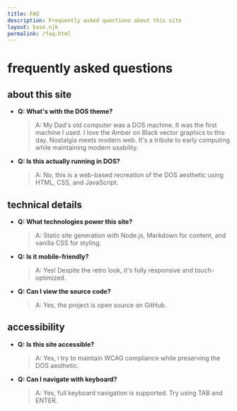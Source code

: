 ```yaml
---
title: FAQ
description: Frequently asked questions about this site
layout: base.njk
permalink: /faq.html
---
```


# frequently asked questions

<section>

## about this site

- **Q: What's with the DOS theme?**
  > A: My Dad's old computer was a DOS machine. It was the first machine I used. I love the Amber on Black vector graphics to this day. Nostalgia meets modern web. It's a tribute to early computing while maintaining modern usability.

- **Q: Is this actually running in DOS?**
  > A: No, this is a web-based recreation of the DOS aesthetic using HTML, CSS, and JavaScript.

</section>

<section>

## technical details

- **Q: What technologies power this site?**
  > A: Static site generation with Node.js, Markdown for content, and vanilla CSS for styling.

- **Q: Is it mobile-friendly?**
  > A: Yes! Despite the retro look, it's fully responsive and touch-optimized.

- **Q: Can I view the source code?**
  > A: Yes, the project is open source on GitHub.

</section>

<section>

## accessibility

- **Q: Is this site accessible?**
  > A: Yes, i try to maintain WCAG compliance while preserving the DOS aesthetic.

- **Q: Can I navigate with keyboard?**
  > A: Yes, full keyboard navigation is supported. Try using TAB and ENTER.

</section>